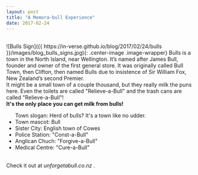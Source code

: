 ```yaml
---
layout: post
title: "A Memora-bull Experience"
date: 2017-02-24
---
```

<br>
![Bulls Sign]({{ https://in-verse.github.io/blog/2017/02/24/bulls }}/images/blog_bulls_signs.jpg){: .center-image .image-wrapper}
Bulls is a town in the North Island, near Wellington. It’s named after James Bull, 
founder and owner of the first general store. It was originally called Bull Town, 
then Clifton, then named Bulls due to insistence of Sir William Fox, New Zealand’s 
second Premier.
<br>
It might be a small town of a couple thousand, but they really milk the puns here. Even the toilets
are called "Relieve-a-Bull" and the trash cans are called "Relieve-a-Bull"!
<br>
<strong> It's the only place you can get milk from bulls! </strong>
<ul> Town slogan: Herd of bulls? It's a town like no udder.
<li> Town mascot: Bull </li>
<li> Sister City: English town of Cowes </li>
<li> Police Station: "Const-a-Bull" </li>
<li> Anglican Chuch: "Forgive-a-Bull" </li>
<li> Medical Centre: "Cure-a-Bull" </li>
</ul>
<br>
Check it out at <em> unforgetabull.co.nz </em>.
<br>
